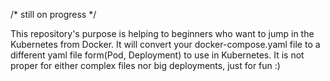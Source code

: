 
/* still on progress */

This repository's purpose is helping to beginners who want to jump in the Kubernetes from Docker. It will convert your docker-compose.yaml file to a different yaml file form(Pod, Deployment) to use in Kubernetes. It is not proper for either complex files nor big deployments, just for fun :)
